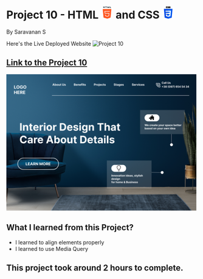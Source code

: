 # Project 10 - HTML ![html-5](./images//html-5.png) and CSS ![css-3](./images//css-3.png)

By Saravanan S

Here's the Live Deployed Website ![Project 10](https://img.shields.io/badge/Project-10-green)

## [Link to the Project 10](https://ineuron-project-09.netlify.app/) 

![Completed Website](./10.png)

## What I learned from this Project?
- I learned to align elements properly
- I learned to use Media Query

## This project took around 2 hours to complete.